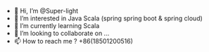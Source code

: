 - 👋 Hi, I’m @Super-light
- 👀 I’m interested in Java Scala (spring spring boot & spring cloud)
- 🌱 I’m currently learning Scala
- 💞️ I’m looking to collaborate on ...
- 📫 How to reach me ? +86(18501200516)

<!---
Super-light/Super-light is a ✨ special ✨ repository because its `README.md` (this file) appears on your GitHub profile.
You can click the Preview link to take a look at your changes.
--->
